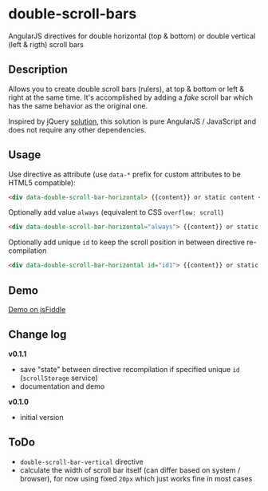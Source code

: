 double-scroll-bars
==================

AngularJS directives for double horizontal (top &amp; bottom) or double vertical (left &amp; rigth) scroll bars

## Description
Allows you to create double scroll bars (rulers), at top &amp; bottom or left &amp; right at the same time. It's accomplished by adding a *fake* scroll bar which has the same behavior as the original one. 

Inspired by jQuery [solution](http://stackoverflow.com/a/3935190/1464298), this solution is pure AngularJS / JavaScript and does not require any other dependencies.

## Usage
Use directive as attribute (use `data-*` prefix for custom attributes to be HTML5 compatible):
```html
<div data-double-scroll-bar-horizontal> {{content}} or static content </div>
```

Optionally add value `always` (equivalent to CSS `overflow: scroll`)
```html
<div data-double-scroll-bar-horizontal="always"> {{content}} or static content </div>
```

Optionally add unique `id` to keep the scroll position in between directive re-compilation
```html
<div data-double-scroll-bar-horizontal id="id1"> {{content}} or static content </div>
```

## Demo
[Demo on jsFiddle](http://jsfiddle.net/przno/q85Fs/1/)

## Change log
**v0.1.1**
 - save "state" between directive recompilation if specified unique `id` (`scrollStorage` service)
 - documentation and demo

**v0.1.0**
 - initial version

## ToDo
- `double-scroll-bar-vertical` directive
- calculate the width of scroll bar itself (can differ based on system / browser), for now using fixed `20px` which just works fine in most cases
